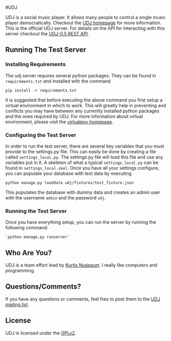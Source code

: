 #UDJ

UDJ is a social music player. It allows many people to control
a single music player democratically. Checkout the
[UDJ homepage][home] for more information. This is the official
UDJ server. For details on the API for interacting with this server
checkout the [UDJ-0.5 REST API][api].



## Running The Test Server

### Installing Requirements
The udj server requires several python packages. They can
be found in `requirements.txt` and installed with the command

    pip install -r requirements.txt

It is suggested that before executing the above command you
first setup a virtual environment in which to work. This will
greatly help in preventing and conflicts you may have between
any currently installed python packages and the ones required
by UDJ. For more information about virtual environment,
please visit the [virtualenv homepage][venv].


### Configuring the Test Server

In order to run the test server, there are several key variables
that you must provide to the settings.py file. This can easily be
done by creating a file called `settings_local.py`. The settings.py
file will load this file and use any variables put in it. A
skeleton of what a typical `settings_local.py` can be found in
`settings_local.skel`. Once you have all your settings configure,
you can populate your database with test data by executing

    python manage.py loaddata udj/fixtures/test_fixture.json

This populates the database with dummy data and creates an
admin user with the username `admin` and the password `udj`.

### Running the Test Server

Once you have everything setup, you can run the server by
running the following command:

    `python manage.py runserver`


## Who Are You?

UDJ is a team effort lead by [Kurtis Nusbaum][kln].
I really like computers and programming.

## Questions/Comments?

If you have any questions or comments, feel free to post them to
the [UDJ mailing list][mailing].

## License
UDJ is licensed under the [GPLv2][gpl].


[home]:https://www.udjplayer.com
[api]:https://github.com/klnusbaum/UDJ/wiki/UDJ-REST-API-0.5
[kln]:https://github.com/klnusbaum/
[venv]:http://pypi.python.org/pypi/virtualenv
[gpl]:https://github.com/klnusbaum/UDJ/blob/master/LICENSE
[mailing]:mailto:udjdev@bazaarsolutions.com
